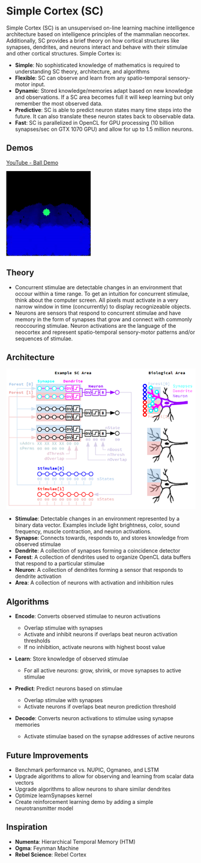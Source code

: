 # Simple Cortex (SC)

Simple Cortex (SC) is an unsupervised on-line learning machine intelligence architecture based on intelligence principles of the mammalian neocortex.  Additionally, SC provides a brief theory on how cortical structures like synapses, dendrites, and neurons interact and behave with their stimulae and other cortical structures.  Simple Cortex is:

- **Simple**: No sophisticated knowledge of mathematics is required to understanding SC theory, architecture, and algorithms
- **Flexible**: SC can observe and learn from any spatio-temporal sensory-motor input.
- **Dynamic**: Stored knowledge/memories adapt based on new knowledge and observations.  If a SC area becomes full it will keep learning but only remember the most observed data.
- **Predictive**: SC is able to predict neuron states many time steps into the future.  It can also translate these neuron states back to observable data.
- **Fast**: SC is parallelized in OpenCL for GPU processing (10 billion synapses/sec on GTX 1070 GPU) and allow for up to 1.5 million neurons.

## Demos
[YouTube - Ball Demo](https://www.youtube.com/watch?v=iRt8sVPZkss)

![alt tag](https://raw.githubusercontent.com/ddigiorg/neuroowl.github.io/master/webpages/technology/simple-cortex/ball-demo.gif)

## Theory
- Concurrent stimulae are detectable changes in an environment that occour within a time range.  To get an intuition for concurrent stimulae, think about the computer screen.  All pixels must activate in a very narrow window in time (concurrently) to display recognizeable objects.
- Neurons are sensors that respond to concurrent stimulae and have memory in the form of synapses that grow and connect with commonly reoccouring stimulae.  Neuron activations are the language of the neocortex and represent spatio-temporal sensory-motor patterns and/or sequences of stimulae.

## Architecture

![alt tag](https://raw.githubusercontent.com/ddigiorg/neuroowl.github.io/master/webpages/technology/simple-cortex/sc.png)

- **Stimulae**: Detectable changes in an environment represented by a binary data vector.  Examples include light brightness, color, sound frequency, muscle contraction, and neuron activations.
- **Synapse**: Connects towards, responds to, and stores knowledge from observed stimulae
- **Dendrite**: A collection of synapses forming a coincidence detector
- **Forest**: A collection of dendrites used to organize OpenCL data buffers that respond to a particular stimulae
- **Neuron**: A collection of dendrites forming a sensor that responds to dendrite activation
- **Area**: A collection of neurons with activation and inhibition rules

## Algorithms
- **Encode**: Converts observed stimulae to neuron activations
  - Overlap stimulae with synapses
  - Activate and inhibit neurons if overlaps beat neuron activation thresholds
  - If no inhibition, activate neurons with highest boost value

- **Learn**: Store knowledge of observed stimulae
  - For all active neurons: grow, shrink, or move synapses to active stimulae

- **Predict**: Predict neurons based on stimulae
  - Overlap stimulae with synapses
  - Activate neurons if overlaps beat neuron prediction threshold
  
- **Decode**: Converts neuron activations to stimulae using synapse memories
  - Activate stimulae based on the synapse addresses of active neurons

## Future Improvements
- Benchmark performance vs. NUPIC, Ogmaneo, and LSTM
- Upgrade algorithms to allow for observing and learning from scalar data vectors
- Upgrade algorithms to allow neurons to share similar dendrites
- Optimize learnSynapses kernel
- Create reinforcement learning demo by adding a simple neurotransmitter model

## Inspiration
- **Numenta**: Hierarchical Temporal Memory (HTM)
- **Ogma**: Feynman Machine
- **Rebel Science**: Rebel Cortex
